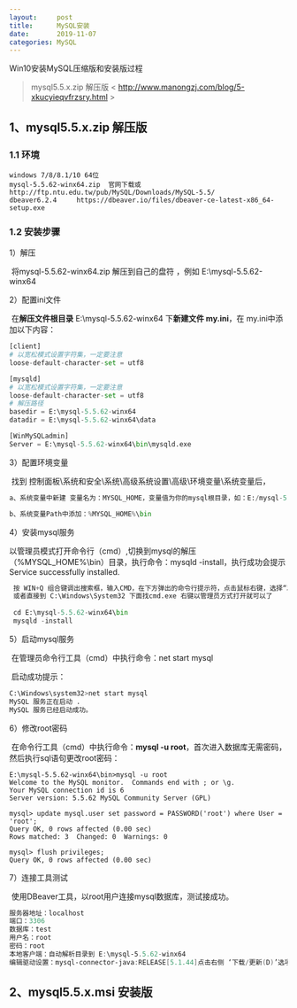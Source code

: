 ```yaml
---
layout:     post
title:      MySQL安装
date:       2019-11-07
categories: MySQL
---
```


Win10安装MySQL压缩版和安装版过程

> mysql5.5.x.zip 解压版 < http://www.manongzj.com/blog/5-xkucyieqvfrzsry.html >
>
> 

## 1、mysql5.5.x.zip 解压版

### 1.1 环境

```
windows 7/8/8.1/10 64位
mysql-5.5.62-winx64.zip  官网下载或http://ftp.ntu.edu.tw/pub/MySQL/Downloads/MySQL-5.5/
dbeaver6.2.4     https://dbeaver.io/files/dbeaver-ce-latest-x86_64-setup.exe
```

### 1.2 安装步骤

1）解压

​      将mysql-5.5.62-winx64.zip 解压到自己的盘符 ，例如  E:\mysql-5.5.62-winx64

2）配置ini文件 

​      在**解压文件根目录** E:\mysql-5.5.62-winx64 下**新建文件 my.ini**，在 my.ini中添加以下内容： 

```python
[client]
# 以宽松模式设置字符集，一定要注意
loose-default-character-set = utf8 

[mysqld]
# 以宽松模式设置字符集，一定要注意
loose-default-character-set = utf8 
# 解压路径
basedir = E:\mysql-5.5.62-winx64
datadir = E:\mysql-5.5.62-winx64\data 

[WinMySQLadmin] 
Server = E:\mysql-5.5.62-winx64\bin\mysqld.exe
```

3）配置环境变量 

​      找到 控制面板\系统和安全\系统\高级系统设置\高级\环境变量\系统变量后，

```python
a、系统变量中新建 变量名为：MYSQL_HOME，变量值为你的mysql根目录，如：E:/mysql-5.5.62-winx64

b、系统变量Path中添加：%MYSQL_HOME%\bin 
```

4）安装mysql服务 

​      以管理员模式打开命令行（cmd）,切换到mysql的解压（%MYSQL_HOME%\bin）目录，执行命令：mysqld -install，执行成功会提示  Service successfully installed.

```python
 按 WIN+Q 组合键调出搜索框，输入CMD，在下方弹出的命令行提示符，点击鼠标右键，选择“以管理员身份运行” 
 或者直接到 C:\Windows\System32 下面找cmd.exe 右键以管理员方式打开就可以了
    
 cd E:\mysql-5.5.62-winx64\bin
 mysqld -install
```

5）启动mysql服务 

​      在管理员命令行工具（cmd）中执行命令：net start mysql 

​      启动成功提示： 

```python
C:\Windows\system32>net start mysql
MySQL 服务正在启动 .
MySQL 服务已经启动成功。
```

6）修改root密码 

​      在命令行工具（cmd）中执行命令：**mysql -u root**，首次进入数据库无需密码，然后执行sql语句更改root密码：

```mysql
E:\mysql-5.5.62-winx64\bin>mysql -u root
Welcome to the MySQL monitor.  Commands end with ; or \g.
Your MySQL connection id is 6
Server version: 5.5.62 MySQL Community Server (GPL)

mysql> update mysql.user set password = PASSWORD('root') where User = 'root';
Query OK, 0 rows affected (0.00 sec)
Rows matched: 3  Changed: 0  Warnings: 0

mysql> flush privileges;
Query OK, 0 rows affected (0.00 sec)
```

7）连接工具测试

​     使用DBeaver工具，以root用户连接mysql数据库，测试接成功。 

```powershell
服务器地址：localhost
端口：3306
数据库：test
用户名：root
密码：root
本地客户端：自动解析目录到 E:\mysql-5.5.62-winx64
编辑驱动设置：mysql-connector-java:RELEASE[5.1.44]点击右侧 ‘下载/更新(D)’选项联网下载或者网上找个jar的驱动关联到类路径下
```

## 2、mysql5.5.x.msi 安装版




